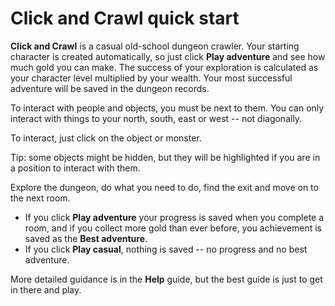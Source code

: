 # Click and Crawl quick start

**Click and Crawl** is a casual old-school dungeon crawler. Your starting
character is created automatically, so just click **Play&nbsp;adventure** and
see how much gold you can make. The success of your exploration is calculated as
your character level multiplied by your wealth. Your most successful adventure will
be saved in the dungeon records.

To interact with people and objects, you must be next to them. You can only interact
with things to your north, south, east or west -- not diagonally.

To interact, just click on the object or monster.

Tip: some objects might be hidden, but they will be highlighted if you are in a position
to interact with them.

Explore the dungeon, do what you need to do, find the exit and move on to the next
room.

+ If you click **Play&nbsp;adventure** your progress is saved when you complete a room, and if you collect more gold than ever before, you achievement is saved as the **Best adventure**.
+ If you click **Play&nbsp;casual**, nothing is saved -- no progress and no best
adventure.

More detailed guidance is in the **Help** guide, but the best guide is just to get
in there and play.